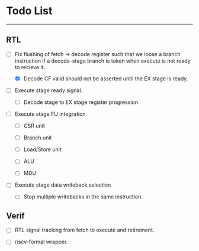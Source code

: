 
# Todo List

---

## RTL

- [ ] Fix flushing of fetch -> decode register such that we loose a
      branch instruction if a decode-stage branch is taken when execute is
      not ready to recieve it.

  - [X] Decode CF valid should not be asserted until the EX stage is
        ready.

- [ ] Execute stage ready signal.

  - [ ] Decode stage to EX stage register progression

- [ ] Execute stage FU integration.

  - [ ] CSR unit

  - [ ] Branch unit

  - [ ] Load/Store unit

  - [ ] ALU

  - [ ] MDU

- [ ] Execute stage data writeback selection

  - [ ] Stop multiple writebacks in the same instruction.

## Verif

- [ ] RTL signal tracking from fetch to execute and retirement.

- [ ] riscv-formal wrapper.

